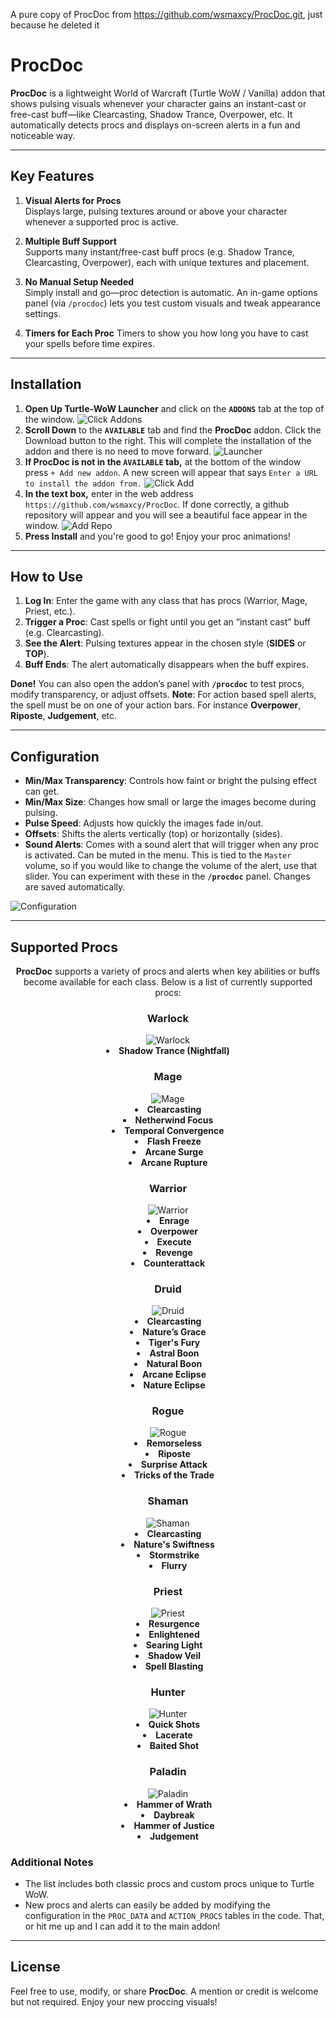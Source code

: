 A pure copy of ProcDoc from https://github.com/wsmaxcy/ProcDoc.git, just because he deleted it

# ProcDoc

**ProcDoc** is a lightweight World of Warcraft (Turtle WoW / Vanilla) addon that shows pulsing visuals whenever your character gains an instant-cast or free-cast buff—like Clearcasting, Shadow Trance, Overpower, etc. It automatically detects procs and displays on-screen alerts in a fun and noticeable way.

---

## Key Features

1. **Visual Alerts for Procs**  
   Displays large, pulsing textures around or above your character whenever a supported proc is active.

2. **Multiple Buff Support**  
   Supports many instant/free-cast buff procs (e.g. Shadow Trance, Clearcasting, Overpower), each with unique textures and placement.

3. **No Manual Setup Needed**  
   Simply install and go—proc detection is automatic. An in-game options panel (via `/procdoc`) lets you test custom visuals and tweak appearance settings.

4. **Timers for Each Proc**
   Timers to show you how long you have to cast your spells before time expires.
   
---

## Installation

1. **Open Up Turtle-WoW Launcher** and click on the  **`ADDONS`** tab at the top of the window.
![Click Addons](./img/Install1.png)
2. **Scroll Down** to the **`AVAILABLE`** tab and find the **ProcDoc** addon. Click the Download button to the right. This will complete the installation of the addon and there is no need to move forward.
![Launcher](./img/Install4.png)
3. **If ProcDoc is not in the `AVAILABLE` tab,** at the bottom of the window press `+ Add new addon`. A new screen will appear that says `Enter a URL to install the addon from.`
![Click Add](./img/Install2.png)
4. **In the text box,** enter in the web address `https://github.com/wsmaxcy/ProcDoc`. If done correctly, a github repository will appear and you will see a beautiful face appear in the window.
![Add Repo](./img/Install3.png)
5. **Press Install** and you're good to go! Enjoy your proc animations!

---

## How to Use

1. **Log In**: Enter the game with any class that has procs (Warrior, Mage, Priest, etc.).
2. **Trigger a Proc**: Cast spells or fight until you get an “instant cast” buff (e.g. Clearcasting).
3. **See the Alert**: Pulsing textures appear in the chosen style (**SIDES** or **TOP**).
4. **Buff Ends**: The alert automatically disappears when the buff expires.

**Done!** You can also open the addon’s panel with **`/procdoc`** to test procs, modify transparency, or adjust offsets.
**Note**: For action based spell alerts, the spell must be on one of your action bars. For instance **Overpower**, **Riposte**, **Judgement**, etc.

---

## Configuration

- **Min/Max Transparency**: Controls how faint or bright the pulsing effect can get.
- **Min/Max Size**: Changes how small or large the images become during pulsing.
- **Pulse Speed**: Adjusts how quickly the images fade in/out.
- **Offsets**: Shifts the alerts vertically (top) or horizontally (sides).
- **Sound Alerts**: Comes with a sound alert that will trigger when any proc is activated. Can be muted in the menu. This is tied to the `Master` volume, so if you would like to change the volume of the alert, use that slider.
You can experiment with these in the **`/procdoc`** panel. Changes are saved automatically.

![Configuration](./img/Config.png)

---

## Supported Procs

<div align="center">
  <p><strong>ProcDoc</strong> supports a variety of procs and alerts when key abilities or buffs become available for each class. Below is a list of currently supported procs:</p>

  <h3><strong>Warlock</strong></h3>
  <img src="./img/Warlock.png" alt="Warlock">
    <li><strong>Shadow Trance (Nightfall)</strong></li>

  <h3><strong>Mage</strong></h3>
  <img src="./img/Mage.png" alt="Mage">
    <li><strong>Clearcasting</strong></li>
    <li><strong>Netherwind Focus</strong></li>
    <li><strong>Temporal Convergence</strong></li>
    <li><strong>Flash Freeze</strong></li>
    <li><strong>Arcane Surge</strong></li>
    <li><strong>Arcane Rupture</strong></li>

  <h3><strong>Warrior</strong></h3>
  <img src="./img/Warrior.png" alt="Warrior">
    <li><strong>Enrage</strong></li>
    <li><strong>Overpower</strong></li>
    <li><strong>Execute</strong></li>
    <li><strong>Revenge</strong></li>
    <li><strong>Counterattack</strong></li>

  <h3><strong>Druid</strong></h3>
  <img src="./img/Druid.png" alt="Druid">
    <li><strong>Clearcasting</strong></li>
    <li><strong>Nature’s Grace</strong></li>
    <li><strong>Tiger's Fury</strong></li>
    <li><strong>Astral Boon</strong></li>
    <li><strong>Natural Boon</strong></li>
    <li><strong>Arcane Eclipse</strong></li>
    <li><strong>Nature Eclipse</strong></li>

  <h3><strong>Rogue</strong></h3>
  <img src="./img/Rogue.png" alt="Rogue">
    <li><strong>Remorseless</strong></li>
    <li><strong>Riposte</strong></li>
    <li><strong>Surprise Attack</strong></li>
    <li><strong>Tricks of the Trade</strong></li>

  <h3><strong>Shaman</strong></h3>
  <img src="./img/Shaman.png" alt="Shaman">
    <li><strong>Clearcasting</strong></li>
    <li><strong>Nature's Swiftness</strong></li>
    <li><strong>Stormstrike</strong></li>
    <li><strong>Flurry</strong></li>

  <h3><strong>Priest</strong></h3>
  <img src="./img/Priest.png" alt="Priest">
    <li><strong>Resurgence</strong></li>
    <li><strong>Enlightened</strong></li>
    <li><strong>Searing Light</strong></li>
    <li><strong>Shadow Veil</strong></li>
    <li><strong>Spell Blasting</strong></li>

  <h3><strong>Hunter</strong></h3>
  <img src="./img/Hunter.png" alt="Hunter">
    <li><strong>Quick Shots</strong></li>
    <li><strong>Lacerate</strong></li>
    <li><strong>Baited Shot</strong></li>

  <h3><strong>Paladin</strong></h3>
  <img src="./img/Paladin.png" alt="Paladin">
    <li><strong>Hammer of Wrath</strong></li>
    <li><strong>Daybreak</strong></li>
    <li><strong>Hammer of Justice</strong></li>
    <li><strong>Judgement</strong></li>
</div>
<!-- END: Centered Supported Procs -->


### Additional Notes
- The list includes both classic procs and custom procs unique to Turtle WoW.
- New procs and alerts can easily be added by modifying the configuration in the `PROC_DATA` and `ACTION_PROCS` tables in the code. That, or hit me up and I can add it to the main addon!


---

## License

Feel free to use, modify, or share **ProcDoc**. A mention or credit is welcome but not required. Enjoy your new proccing visuals!
